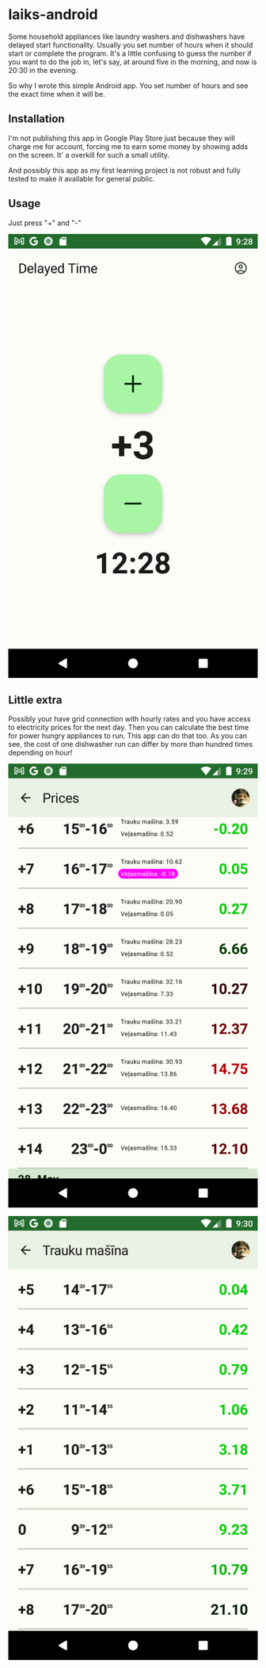 # laiks-android

Some household appliances like laundry washers and dishwashers have delayed start functionality. Usually you set number of hours when it should start or complete the program. 
It's  a little confusing to guess the number if you want to do the job in, let's say, at around five in the morning, and now is 20:30 in the evening.

So why I wrote this simple Android app. You set number of hours and see the exact time when it will be.

## Installation

I'm not publishing this app in Google Play Store just because they will charge me for account, forcing me to earn some money by showing adds on the screen. It' a overkill for such a small utility.

And possibly this app as my first learning project is not robust and fully tested to make it available for general public.

## Usage

Just press "+" and "-"

![Main screen](/assets/Screenshot-1_20230527_092826.png)

## Little extra

Possibly your have grid connection with hourly rates and you have access to electricity prices for the next day. Then you can calculate the best time for power hungry appliances to run. This app can do that too. As you can see, the cost of one dishwasher run can differ by more than hundred times depending on hour!

![Hourly prices](assets/Screenshot-2_20230527_092948.png)

![Costs to run the power appliance at certain time](assets/Screenshot-3_20230527_093025.png)
